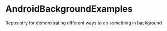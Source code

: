 # AndroidBackgroundExamples
Reposiotry for demonstrating different ways to do something in background
